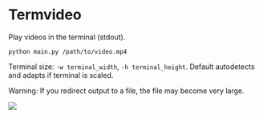 # Termvideo

Play videos in the terminal (stdout).

`python main.py /path/to/video.mp4`

Terminal size: `-w terminal_width`, `-h terminal_height`.
Default autodetects and adapts if terminal is scaled.

Warning: If you redirect output to a file, the file may become
very large.

![](https://github.com/phuang1024/termvideo/blob/main/examples/piano.png?raw=true)
